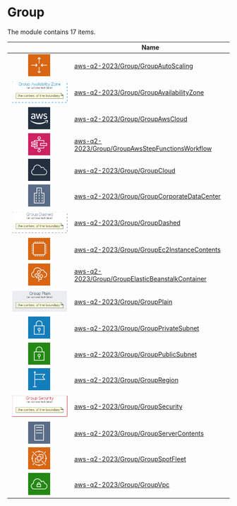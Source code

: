 # Group

The module contains 17 items.



| |Name|
|:---:|---|
| ![illustration of aws-q2-2023/Group/GroupAutoScaling](../../aws-q2-2023/Resource/GroupIcons/AutoScaling.png) | [aws-q2-2023/Group/GroupAutoScaling](../../aws-q2-2023/Group/GroupAutoScaling.md) |
| ![illustration of aws-q2-2023/Group/GroupAvailabilityZone](../../aws-q2-2023/Group/GroupAvailabilityZone.Local.png) | [aws-q2-2023/Group/GroupAvailabilityZone](../../aws-q2-2023/Group/GroupAvailabilityZone.md) |
| ![illustration of aws-q2-2023/Group/GroupAwsCloud](../../aws-q2-2023/Resource/GroupIcons/AwsCloud.png) | [aws-q2-2023/Group/GroupAwsCloud](../../aws-q2-2023/Group/GroupAwsCloud.md) |
| ![illustration of aws-q2-2023/Group/GroupAwsStepFunctionsWorkflow](../../aws-q2-2023/Resource/GroupIcons/AwsStepFunction.png) | [aws-q2-2023/Group/GroupAwsStepFunctionsWorkflow](../../aws-q2-2023/Group/GroupAwsStepFunctionsWorkflow.md) |
| ![illustration of aws-q2-2023/Group/GroupCloud](../../aws-q2-2023/Resource/GroupIcons/Cloud.png) | [aws-q2-2023/Group/GroupCloud](../../aws-q2-2023/Group/GroupCloud.md) |
| ![illustration of aws-q2-2023/Group/GroupCorporateDataCenter](../../aws-q2-2023/Resource/GroupIcons/CorporateDataCenter.png) | [aws-q2-2023/Group/GroupCorporateDataCenter](../../aws-q2-2023/Group/GroupCorporateDataCenter.md) |
| ![illustration of aws-q2-2023/Group/GroupDashed](../../aws-q2-2023/Group/GroupDashed.Local.png) | [aws-q2-2023/Group/GroupDashed](../../aws-q2-2023/Group/GroupDashed.md) |
| ![illustration of aws-q2-2023/Group/GroupEc2InstanceContents](../../aws-q2-2023/Resource/GroupIcons/Ec2InstanceContainer.png) | [aws-q2-2023/Group/GroupEc2InstanceContents](../../aws-q2-2023/Group/GroupEc2InstanceContents.md) |
| ![illustration of aws-q2-2023/Group/GroupElasticBeanstalkContainer](../../aws-q2-2023/Resource/GroupIcons/ElasticBeanstalkContainer.png) | [aws-q2-2023/Group/GroupElasticBeanstalkContainer](../../aws-q2-2023/Group/GroupElasticBeanstalkContainer.md) |
| ![illustration of aws-q2-2023/Group/GroupPlain](../../aws-q2-2023/Group/GroupPlain.Local.png) | [aws-q2-2023/Group/GroupPlain](../../aws-q2-2023/Group/GroupPlain.md) |
| ![illustration of aws-q2-2023/Group/GroupPrivateSubnet](../../aws-q2-2023/Resource/GroupIcons/VpcSubnetPrivate.png) | [aws-q2-2023/Group/GroupPrivateSubnet](../../aws-q2-2023/Group/GroupPrivateSubnet.md) |
| ![illustration of aws-q2-2023/Group/GroupPublicSubnet](../../aws-q2-2023/Resource/GroupIcons/VpcSubnetPublic.png) | [aws-q2-2023/Group/GroupPublicSubnet](../../aws-q2-2023/Group/GroupPublicSubnet.md) |
| ![illustration of aws-q2-2023/Group/GroupRegion](../../aws-q2-2023/Resource/GroupIcons/Region.png) | [aws-q2-2023/Group/GroupRegion](../../aws-q2-2023/Group/GroupRegion.md) |
| ![illustration of aws-q2-2023/Group/GroupSecurity](../../aws-q2-2023/Group/GroupSecurity.Local.png) | [aws-q2-2023/Group/GroupSecurity](../../aws-q2-2023/Group/GroupSecurity.md) |
| ![illustration of aws-q2-2023/Group/GroupServerContents](../../aws-q2-2023/Resource/GroupIcons/ServerContents.png) | [aws-q2-2023/Group/GroupServerContents](../../aws-q2-2023/Group/GroupServerContents.md) |
| ![illustration of aws-q2-2023/Group/GroupSpotFleet](../../aws-q2-2023/Resource/GroupIcons/SpotFleet.png) | [aws-q2-2023/Group/GroupSpotFleet](../../aws-q2-2023/Group/GroupSpotFleet.md) |
| ![illustration of aws-q2-2023/Group/GroupVpc](../../aws-q2-2023/Resource/GroupIcons/Vpc.png) | [aws-q2-2023/Group/GroupVpc](../../aws-q2-2023/Group/GroupVpc.md) |



